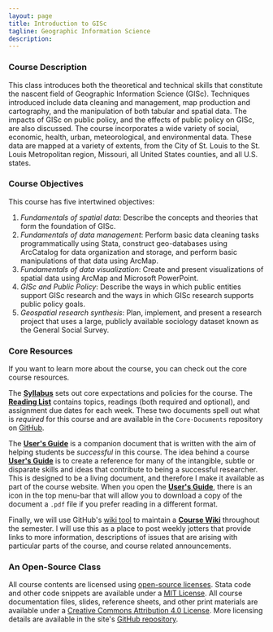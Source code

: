 ```yaml
---
layout: page
title: Introduction to GISc
tagline: Geographic Information Science
description:
---
```


### Course Description
This class introduces both the theoretical and technical skills that constitute the nascent field of Geographic Information Science (GISc). Techniques introduced include data cleaning and management, map production and cartography, and the manipulation of both tabular and spatial data. The impacts of GISc on public policy, and the effects of public policy on GISc, are also discussed. The course incorporates a wide variety of social, economic, health, urban, meteorological, and environmental data. These data are mapped at a variety of extents, from the City of St. Louis to the St. Louis Metropolitan region, Missouri, all United States counties, and all U.S. states.

### Course Objectives
This course has five intertwined objectives:

  1. *Fundamentals of spatial data*: Describe the concepts and theories that form the foundation of GISc.
  2. *Fundamentals of data management*: Perform basic data cleaning tasks programmatically using Stata, construct geo-databases using ArcCatalog for data organization and storage, and perform basic manipulations of that data using ArcMap.
  3. *Fundamentals of data visualization*: Create and present visualizations of spatial data using ArcMap and Microsoft PowerPoint.
  4. *GISc and Public Policy*: Describe the ways in which public entities support GISc research and the ways in which GISc research supports public policy goals.
  5. *Geospatial research synthesis*: Plan, implement, and present a research project that uses a large, publicly available sociology dataset known as the General Social Survey.

### Core Resources
If you want to learn more about the course, you can check out the core course resources.

The [**Syllabus**](https://github.com/slu-soc5650/Core-Documents/blob/master/syllabus.pdf) sets out core expectations and policies for the course. The [**Reading List**](https://github.com/slu-soc5650/Core-Documents/blob/master/reading-list.pdf) contains topics, readings (both required and optional), and assignment due dates for each week. These two documents spell out what is *required* for this course and are available in the `Core-Documents` repository on [GitHub](https://github.com/slu-soc5650/Core-Documents).

The [**User's Guide**](https://slu-soc5650.github.io/User-Guide/index.html) is a companion document that is written with the aim of helping students be *successful* in this course. The idea behind a course [**User's Guide**](https://slu-soc5650.github.io/User-Guide/index.html) is to create a reference for many of the intangible, subtle or disparate skills and ideas that contribute to being a successful researcher. This is designed to be a living document, and therefore I make it available as part of the course website. When you open the [**User's Guide**](https://slu-soc5650.github.io/User-Guide/index.html), there is an icon in the top menu-bar that will allow you to download a copy of the document a `.pdf` file if you prefer reading in a different format.

Finally, we will use GitHub's [wiki tool](https://help.github.com/articles/about-github-wikis/) to maintain a [**Course Wiki**](https://github.com/slu-soc5650/Core-Documents/wiki) throughout the semester. I will use this as a place to post weekly jotters that provide links to more information, descriptions of issues that are arising with particular parts of the course, and course related announcements.

### An Open-Source Class
All course contents are licensed using [open-source licenses](https://en.wikipedia.org/wiki/Open-source_license). Stata code and other code snippets are available under a [MIT License](https://opensource.org/licenses/mit-license.php). All course documentation files, slides, reference sheets, and other print materials are available under a [Creative Commons Attribution 4.0 License](https://creativecommons.org/licenses/by/4.0/). More licensing details are available in the site's [GitHub repository](https://github.com/slu-soc5050/slu-soc5050.github.io).
